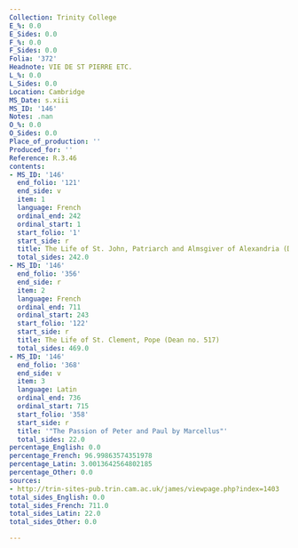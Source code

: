 ```yaml
---
Collection: Trinity College
E_%: 0.0
E_Sides: 0.0
F_%: 0.0
F_Sides: 0.0
Folia: '372'
Headnote: VIE DE ST PIERRE ETC.
L_%: 0.0
L_Sides: 0.0
Location: Cambridge
MS_Date: s.xiii
MS_ID: '146'
Notes: .nan
O_%: 0.0
O_Sides: 0.0
Place_of_production: ''
Produced_for: ''
Reference: R.3.46
contents:
- MS_ID: '146'
  end_folio: '121'
  end_side: v
  item: 1
  language: French
  ordinal_end: 242
  ordinal_start: 1
  start_folio: '1'
  start_side: r
  title: The Life of St. John, Patriarch and Almsgiver of Alexandria (Dean no. 535)
  total_sides: 242.0
- MS_ID: '146'
  end_folio: '356'
  end_side: r
  item: 2
  language: French
  ordinal_end: 711
  ordinal_start: 243
  start_folio: '122'
  start_side: r
  title: The Life of St. Clement, Pope (Dean no. 517)
  total_sides: 469.0
- MS_ID: '146'
  end_folio: '368'
  end_side: v
  item: 3
  language: Latin
  ordinal_end: 736
  ordinal_start: 715
  start_folio: '358'
  start_side: r
  title: '"The Passion of Peter and Paul by Marcellus"'
  total_sides: 22.0
percentage_English: 0.0
percentage_French: 96.99863574351978
percentage_Latin: 3.0013642564802185
percentage_Other: 0.0
sources:
- http://trin-sites-pub.trin.cam.ac.uk/james/viewpage.php?index=1403
total_sides_English: 0.0
total_sides_French: 711.0
total_sides_Latin: 22.0
total_sides_Other: 0.0

---
```

